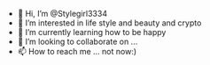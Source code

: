- 👋 Hi, I’m @Stylegirl3334
- 👀 I’m interested in life style and beauty and crypto
- 🌱 I’m currently learning how to be happy
- 💞️ I’m looking to collaborate on ...
- 📫 How to reach me ... not now:)

<!---
Stylegirl3334/Stylegirl3334 is a ✨ special ✨ repository because its `README.md` (this file) appears on your GitHub profile.
You can click the Preview link to take a look at your changes.
--->
